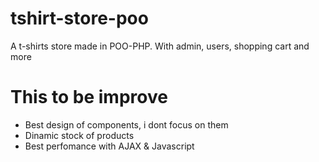 
# tshirt-store-poo
A t-shirts store made in POO-PHP. With admin, users, shopping cart and more

# This to be improve
- Best design of components, i dont focus on them
- Dinamic stock of products
- Best perfomance with AJAX & Javascript
